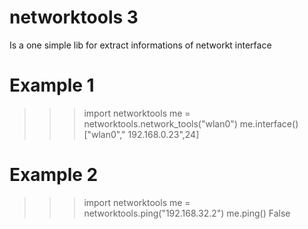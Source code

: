 # networktools 3 
Is a one simple lib for extract informations of networkt interface

# Example 1 

>>> import networktools
>>> me = networktools.network_tools("wlan0")
>>> me.interface()
["wlan0"," 192.168.0.23",24]
>>> 

# Example 2 

>>> import networktools
>>> me = networktools.ping("192.168.32.2")
>>> me.ping()
False
>>> 


